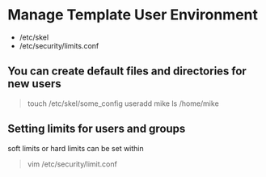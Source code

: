# Manage Template User Environment

- /etc/skel
- /etc/security/limits.conf

## You can create default files and directories for new users

> touch /etc/skel/some_config
> useradd mike
> ls /home/mike

## Setting limits for users and groups

soft limits or hard limits can be set within

> vim /etc/security/limit.conf

